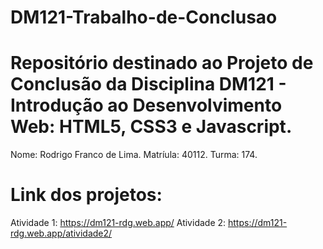 # DM121-Trabalho-de-Conclusao
# Repositório destinado ao Projeto de Conclusão da Disciplina DM121 - Introdução ao Desenvolvimento Web: HTML5, CSS3 e Javascript.


Nome: Rodrigo Franco de Lima.
Matríula: 40112.
Turma: 174.

# Link dos projetos:
Atividade 1: https://dm121-rdg.web.app/
Atividade 2: https://dm121-rdg.web.app/atividade2/
